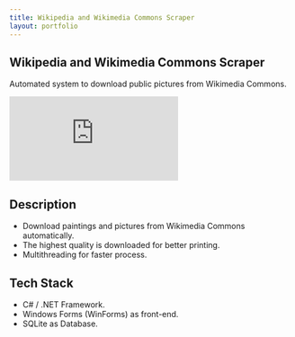 ```yaml
---
title: Wikipedia and Wikimedia Commons Scraper
layout: portfolio
---
```


##  Wikipedia and Wikimedia Commons Scraper

Automated system to download public pictures from Wikimedia Commons.

<p>
  <iframe class="youtube-iframe" src="https://www.youtube.com/embed/_BeI7Uu2GO0?si=FCylYNsTOJo6dAYu" title="YouTube video player" frameborder="0" allow="accelerometer; autoplay; clipboard-write; encrypted-media; gyroscope; picture-in-picture; web-share" referrerpolicy="strict-origin-when-cross-origin" allowfullscreen></iframe>
</p>

## Description

- Download paintings and pictures from Wikimedia Commons automatically.
- The highest quality is downloaded for better printing.
- Multithreading for faster process.

## Tech Stack
 
- C# / .NET Framework. 
- Windows Forms (WinForms) as front-end. 
- SQLite as Database.

